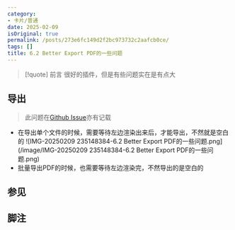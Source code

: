 ```yaml
---
category:
- 卡片/普通
date: 2025-02-09
isOriginal: true
permalink: /posts/273e6fc149d2f2bc973732c2aafcb0ce/
tags: []
title: 6.2 Better Export PDF的一些问题
---
```

> [!quote] 前言
> 很好的插件，但是有些问题实在是有点大

## 导出
> 此问题在[Github Issue](https://github.com/l1xnan/obsidian-better-export-pdf/issues/373)亦有记载
- 在导出单个文件的时候，需要等待左边渲染出来后，才能导出，不然就是空白的
  ![IMG-20250209 235148384-6.2 Better Export PDF的一些问题.png](/image/IMG-20250209 235148384-6.2 Better Export PDF的一些问题.png)
- 批量导出PDF的时候，也需要等待左边渲染完，不然导出的是空白的

## 参见
## 脚注
